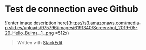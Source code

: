  # Test de connection avec Github
![enter image description here](https://s3.amazonaws.com/media-p.slid.es/uploads/975796/images/6191340/Screenshot_2019-05-29_Hello_Bulma__1_.png =512x)
> Written with [StackEdit](https://stackedit.io/).
<!--stackedit_data:
eyJoaXN0b3J5IjpbLTE4MzUxNzcwMDAsLTIwMTQ2ODczMDZdfQ
==
-->
